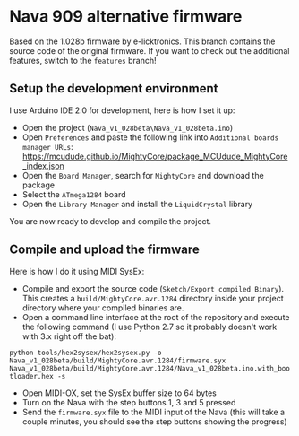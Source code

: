 # Nava 909 alternative firmware

Based on the 1.028b firmware by e-licktronics. This branch contains the source code of the original firmware. If you want to check out the additional features, switch to the `features` branch!

## Setup the development environment

I use Arduino IDE 2.0 for development, here is how I set it up:
* Open the project (`Nava_v1_028beta\Nava_v1_028beta.ino`)
* Open `Preferences` and paste the following link into `Additional boards manager URLs`: https://mcudude.github.io/MightyCore/package_MCUdude_MightyCore_index.json
* Open the `Board Manager`, search for `MightyCore` and download the package
* Select the `ATmega1284` board
* Open the `Library Manager` and install the `LiquidCrystal` library

You are now ready to develop and compile the project.

## Compile and upload the firmware

Here is how I do it using MIDI SysEx:

* Compile and export the source code (`Sketch/Export compiled Binary`). This creates a `build/MightyCore.avr.1284` directory inside your project directory where your compiled binaries are.
* Open a command line interface at the root of the repository and execute the following command (I use Python 2.7 so it probably doesn't work with 3.x right off the bat):

`python tools/hex2sysex/hex2sysex.py -o Nava_v1_028beta/build/MightyCore.avr.1284/firmware.syx Nava_v1_028beta/build/MightyCore.avr.1284/Nava_v1_028beta.ino.with_bootloader.hex -s`
* Open MIDI-OX, set the SysEx buffer size to 64 bytes
* Turn on the Nava with the step buttons 1, 3 and 5 pressed
* Send the `firmware.syx` file to the MIDI input of the Nava (this will take a couple minutes, you should see the step buttons showing the progress)